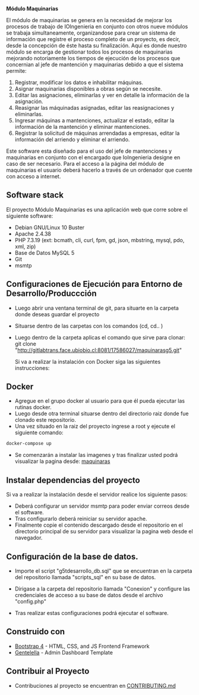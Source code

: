 **Módulo Maquinarias**

El módulo de maquinarias se genera en la necesidad de mejorar los procesos de trabajo de IOIngenieria en conjunto con otros nueve 
  módulos se trabaja simultaneamente, organizandose para crear un sistema de información que registre el proceso completo de un 
  proyecto, es decir, desde la concepción de éste hasta su finalización. Aquí es donde nuestro módulo se encarga de gestionar todos 
  los procesos de maquinarias mejorando notoriamente los tiempos de ejecución de los procesos que concernian al jefe de mantención y maquinarias debido 
  a que el sistema permite:
  1.  Registrar, modificar los datos e inhabilitar máquinas.
  2.  Asignar maquinarias disponibles a obras según se necesite.
  3.  Editar las asignaciones, eliminarlas y ver en detalle la información de la asignación.
  4.  Reasignar las máquinadas asignadas, editar las reasignaciones y eliminarlas.
  5.  Ingresar máquinas a mantenciones, actualizar el estado, editar la información de la mantención y eliminar mantenciones.
  6.  Registrar la solicitud de  máquinas arrendadas a empresas, editar la información del arriendo y eliminar el arriendo.
  
  Este software esta diseñado para el uso del jefe de mantenciones y maquinarias en conjunto con el encargado que IoIngenieria designe 
  en caso de ser necesario.
  Para el acceso a la página del módulo de maquinarias el usuario deberá hacerlo a través de un ordenador que cuente con acceso a 
  internet.


## Software stack
El proyecto Módulo Maquinarias es una aplicación web que corre sobre el siguiente software:

- Debian GNU/Linux 10 Buster
- Apache 2.4.38
- PHP 7.3.19 (ext: bcmath, cli, curl, fpm, gd, json, mbstring, mysql, pdo, xml, zip)
- Base de Datos MySQL 5
- Git
- msmtp 


## Configuraciones de Ejecución para Entorno de Desarrollo/Produccción



- Luego abrir una ventana terminal de git, para situarte en la carpeta donde deseas guardar el proyecto 
- Situarse dentro de las carpetas con los comandos (cd, cd.. )
- Luego dentro de la carpeta aplicas el comando que sirve para clonar:  
  git clone "http://gitlabtrans.face.ubiobio.cl:8081/17586027/maquinarasg5.git" 

  Si va a realizar la instalación con Docker siga las siguientes instrucciones:

## Docker



- Agregue en el grupo docker al usuario para que él pueda ejecutar las rutinas docker.
- Luego desde otra terminal situarse dentro del directorio raiz donde fue clonado este repositorio.
- Una vez situado en la raiz del proyecto ingrese a root y ejecute el siguiente comando:

```bash
docker-compose up 

```

- Se comenzarán a instalar las imagenes y tras finalizar usted podrá visualizar la pagina desde:
[maquinaras](http://localhost:8000)




## Instalar dependencias del proyecto
Si va a realizar la instalación desde el servidor realice los siguiente pasos:

- Deberá configurar un servidor msmtp para poder enviar correos desde el software.
- Tras configurarlo deberá reiniciar su servidor apache.
- Finalmente copie el contenido descargado desde el repositorio en el directorio principal de su servidor para visualizar la pagina 
web desde el navegador.


## Configuración de la base de datos.

- Importe el script "g5tdesarrollo\_db.sql" que se encuentran en la carpeta del repositorio llamada "scripts_sql" en su base de datos. 
- Dirigase a la carpeta del repositorio llamada "Conexion" y configure las credenciales de acceso a su base de datos desde el archivo
 "config.php"

- Tras realizar estas configuraciones podrá ejecutar el software.


## Construido con

- [Bootstrap 4](https://getbootstrap.com/) - HTML, CSS, and JS Frontend Framework
- [Gentelella](https://colorlib.com/polygon/gentelella/) - Admin Dashboard Template




## Contribuir al Proyecto

- Contribuciones al proyecto se encuentran en [CONTRIBUTING.md](CONTRIBUTING.md)


